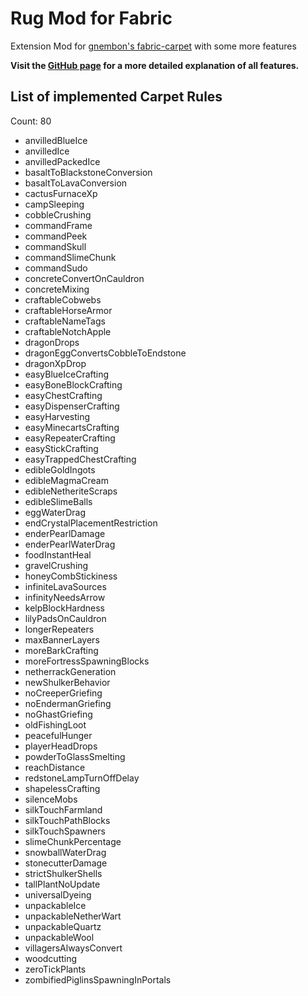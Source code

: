 # Rug Mod for Fabric

Extension Mod for [gnembon's fabric-carpet](https://github.com/gnembon/fabric-carpet) with some more features

**Visit the [GitHub page](https://github.com/RubixDev/fabric-rug) for a more detailed explanation of all features.**

## List of implemented Carpet Rules
Count: 80  
- anvilledBlueIce  
- anvilledIce  
- anvilledPackedIce  
- basaltToBlackstoneConversion  
- basaltToLavaConversion  
- cactusFurnaceXp  
- campSleeping  
- cobbleCrushing  
- commandFrame  
- commandPeek  
- commandSkull  
- commandSlimeChunk  
- commandSudo  
- concreteConvertOnCauldron  
- concreteMixing  
- craftableCobwebs  
- craftableHorseArmor  
- craftableNameTags  
- craftableNotchApple  
- dragonDrops  
- dragonEggConvertsCobbleToEndstone  
- dragonXpDrop  
- easyBlueIceCrafting  
- easyBoneBlockCrafting  
- easyChestCrafting  
- easyDispenserCrafting  
- easyHarvesting  
- easyMinecartsCrafting  
- easyRepeaterCrafting  
- easyStickCrafting  
- easyTrappedChestCrafting  
- edibleGoldIngots  
- edibleMagmaCream  
- edibleNetheriteScraps  
- edibleSlimeBalls  
- eggWaterDrag  
- endCrystalPlacementRestriction  
- enderPearlDamage  
- enderPearlWaterDrag  
- foodInstantHeal  
- gravelCrushing  
- honeyCombStickiness  
- infiniteLavaSources  
- infinityNeedsArrow  
- kelpBlockHardness  
- lilyPadsOnCauldron  
- longerRepeaters  
- maxBannerLayers  
- moreBarkCrafting  
- moreFortressSpawningBlocks  
- netherrackGeneration  
- newShulkerBehavior  
- noCreeperGriefing  
- noEndermanGriefing  
- noGhastGriefing  
- oldFishingLoot  
- peacefulHunger  
- playerHeadDrops  
- powderToGlassSmelting  
- reachDistance  
- redstoneLampTurnOffDelay  
- shapelessCrafting  
- silenceMobs  
- silkTouchFarmland  
- silkTouchPathBlocks  
- silkTouchSpawners  
- slimeChunkPercentage  
- snowballWaterDrag  
- stonecutterDamage  
- strictShulkerShells  
- tallPlantNoUpdate  
- universalDyeing  
- unpackableIce  
- unpackableNetherWart  
- unpackableQuartz  
- unpackableWool  
- villagersAlwaysConvert  
- woodcutting  
- zeroTickPlants  
- zombifiedPiglinsSpawningInPortals  
